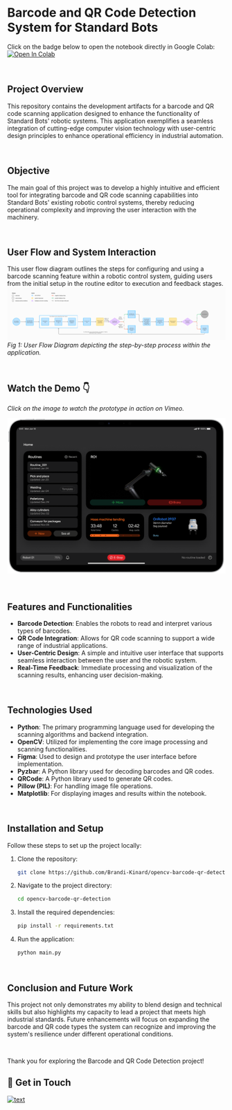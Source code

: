 # Barcode and QR Code Detection System for Standard Bots

Click on the badge below to open the notebook directly in Google Colab:<br>
[![Open In Colab](https://colab.research.google.com/assets/colab-badge.svg)](https://colab.research.google.com/drive/1XYhJWEjsE7C9vP6csqLb9nt69XlYHRkg?usp=sharing)

<br>

## Project Overview
This repository contains the development artifacts for a barcode and QR code scanning application designed to enhance the functionality of Standard Bots' robotic systems. This application exemplifies a seamless integration of cutting-edge computer vision technology with user-centric design principles to enhance operational efficiency in industrial automation.

<br>

## Objective
The main goal of this project was to develop a highly intuitive and efficient tool for integrating barcode and QR code scanning capabilities into Standard Bots' existing robotic control systems, thereby reducing operational complexity and improving the user interaction with the machinery.

<br>

## User Flow and System Interaction
This user flow diagram outlines the steps for configuring and using a barcode scanning feature within a robotic control system, guiding users from the initial setup in the routine editor to execution and feedback stages.
![User Flow Diagram](user_flow_diagram.png)
*Fig 1: User Flow Diagram depicting the step-by-step process within the application.*

<br>

## Watch the Demo 👇
*Click on the image to watch the prototype in action on Vimeo.*
<p align="center">
  <a href="https://vimeo.com/1005641919" target="_blank">
    <img width="634" src="https://github.com/Brandi-Kinard/opencv-barcode-qr-detection/blob/main/barcode_qr_scanning_demo.png?raw=true" alt="Watch the video" />
  </a>
</p>

<br>

## Features and Functionalities
- **Barcode Detection**: Enables the robots to read and interpret various types of barcodes.
- **QR Code Integration**: Allows for QR code scanning to support a wide range of industrial applications.
- **User-Centric Design**: A simple and intuitive user interface that supports seamless interaction between the user and the robotic system.
- **Real-Time Feedback**: Immediate processing and visualization of the scanning results, enhancing user decision-making.

<br>

## Technologies Used
- **Python**: The primary programming language used for developing the scanning algorithms and backend integration.
- **OpenCV**: Utilized for implementing the core image processing and scanning functionalities.
- **Figma**: Used to design and prototype the user interface before implementation.
- **Pyzbar**: A Python library used for decoding barcodes and QR codes.
- **QRCode**: A Python library used to generate QR codes.
- **Pillow (PIL)**: For handling image file operations.
- **Matplotlib**: For displaying images and results within the notebook.

<br>

## Installation and Setup

Follow these steps to set up the project locally:

1. Clone the repository:
   ```bash
   git clone https://github.com/Brandi-Kinard/opencv-barcode-qr-detection
2. Navigate to the project directory:
   ```bash
   cd opencv-barcode-qr-detection
3. Install the required dependencies:
   ```bash
   pip install -r requirements.txt
4. Run the application:
   ```bash
   python main.py

<br>

## Conclusion and Future Work
This project not only demonstrates my ability to blend design and technical skills but also highlights my capacity to lead a project that meets high industrial standards. Future enhancements will focus on expanding the barcode and QR code types the system can recognize and improving the system's resilience under different operational conditions.

<br>

Thank you for exploring the Barcode and QR Code Detection project!

## 👋 Get in Touch
[![text](https://img.shields.io/badge/LinkedIn-0077B5?style=for-the-badge&logo=linkedin&logoColor=white)](https://www.linkedin.com/in/brandi-kinard)

